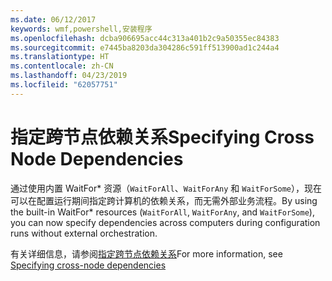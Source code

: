 ```yaml
---
ms.date: 06/12/2017
keywords: wmf,powershell,安装程序
ms.openlocfilehash: dcba906695acc44c313a401b2c9a50355ec84383
ms.sourcegitcommit: e7445ba8203da304286c591ff513900ad1c244a4
ms.translationtype: HT
ms.contentlocale: zh-CN
ms.lasthandoff: 04/23/2019
ms.locfileid: "62057751"
---
```

# <a name="specifying-cross-node-dependencies"></a><span data-ttu-id="4a32a-102">指定跨节点依赖关系</span><span class="sxs-lookup"><span data-stu-id="4a32a-102">Specifying Cross Node Dependencies</span></span>

<span data-ttu-id="4a32a-103">通过使用内置 WaitFor\* 资源（`WaitForAll`、`WaitForAny` 和 `WaitForSome`），现在可以在配置运行期间指定跨计算机的依赖关系，而无需外部业务流程。</span><span class="sxs-lookup"><span data-stu-id="4a32a-103">By using the built-in WaitFor\* resources (`WaitForAll`, `WaitForAny`, and `WaitForSome`), you can now specify dependencies across computers during configuration runs without external orchestration.</span></span>

<span data-ttu-id="4a32a-104">有关详细信息，请参阅[指定跨节点依赖关系](https://msdn.microsoft.com/powershell/dsc/crossnodedependencies)</span><span class="sxs-lookup"><span data-stu-id="4a32a-104">For more information, see [Specifying cross-node dependencies](https://msdn.microsoft.com/powershell/dsc/crossnodedependencies)</span></span>
